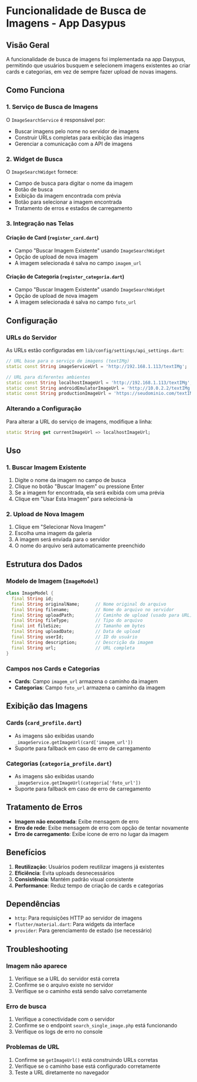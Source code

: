 # Funcionalidade de Busca de Imagens - App Dasypus

## Visão Geral

A funcionalidade de busca de imagens foi implementada na app Dasypus, permitindo que usuários busquem e selecionem imagens existentes ao criar cards e categorias, em vez de sempre fazer upload de novas imagens.

## Como Funciona

### 1. Serviço de Busca de Imagens

O `ImageSearchService` é responsável por:
- Buscar imagens pelo nome no servidor de imagens
- Construir URLs completas para exibição das imagens
- Gerenciar a comunicação com a API de imagens

### 2. Widget de Busca

O `ImageSearchWidget` fornece:
- Campo de busca para digitar o nome da imagem
- Botão de busca
- Exibição da imagem encontrada com prévia
- Botão para selecionar a imagem encontrada
- Tratamento de erros e estados de carregamento

### 3. Integração nas Telas

#### Criação de Card (`register_card.dart`)
- Campo "Buscar Imagem Existente" usando `ImageSearchWidget`
- Opção de upload de nova imagem
- A imagem selecionada é salva no campo `imagem_url`

#### Criação de Categoria (`register_categoria.dart`)
- Campo "Buscar Imagem Existente" usando `ImageSearchWidget`
- Opção de upload de nova imagem
- A imagem selecionada é salva no campo `foto_url`

## Configuração

### URLs do Servidor

As URLs estão configuradas em `lib/config/settings/api_settings.dart`:

```dart
// URL base para o serviço de imagens (textIMg)
static const String imageServiceUrl = 'http://192.168.1.113/textIMg';

// URL para diferentes ambientes
static const String localhostImageUrl = 'http://192.168.1.113/textIMg';
static const String androidEmulatorImageUrl = 'http://10.0.2.2/textIMg';
static const String productionImageUrl = 'https://seudominio.com/textIMg';
```

### Alterando a Configuração

Para alterar a URL do serviço de imagens, modifique a linha:

```dart
static String get currentImageUrl => localhostImageUrl;
```

## Uso

### 1. Buscar Imagem Existente

1. Digite o nome da imagem no campo de busca
2. Clique no botão "Buscar Imagem" ou pressione Enter
3. Se a imagem for encontrada, ela será exibida com uma prévia
4. Clique em "Usar Esta Imagem" para selecioná-la

### 2. Upload de Nova Imagem

1. Clique em "Selecionar Nova Imagem"
2. Escolha uma imagem da galeria
3. A imagem será enviada para o servidor
4. O nome do arquivo será automaticamente preenchido

## Estrutura dos Dados

### Modelo de Imagem (`ImageModel`)

```dart
class ImageModel {
  final String id;
  final String originalName;      // Nome original do arquivo
  final String filename;          // Nome do arquivo no servidor
  final String uploadPath;        // Caminho de upload (usado para URL)
  final String fileType;          // Tipo do arquivo
  final int fileSize;             // Tamanho em bytes
  final String uploadDate;        // Data de upload
  final String userId;            // ID do usuário
  final String description;       // Descrição da imagem
  final String url;               // URL completa
}
```

### Campos nos Cards e Categorias

- **Cards**: Campo `imagem_url` armazena o caminho da imagem
- **Categorias**: Campo `foto_url` armazena o caminho da imagem

## Exibição das Imagens

### Cards (`card_profile.dart`)
- As imagens são exibidas usando `_imageService.getImageUrl(card['imagem_url'])`
- Suporte para fallback em caso de erro de carregamento

### Categorias (`categoria_profile.dart`)
- As imagens são exibidas usando `_imageService.getImageUrl(categoria['foto_url'])`
- Suporte para fallback em caso de erro de carregamento

## Tratamento de Erros

- **Imagem não encontrada**: Exibe mensagem de erro
- **Erro de rede**: Exibe mensagem de erro com opção de tentar novamente
- **Erro de carregamento**: Exibe ícone de erro no lugar da imagem

## Benefícios

1. **Reutilização**: Usuários podem reutilizar imagens já existentes
2. **Eficiência**: Evita uploads desnecessários
3. **Consistência**: Mantém padrão visual consistente
4. **Performance**: Reduz tempo de criação de cards e categorias

## Dependências

- `http`: Para requisições HTTP ao servidor de imagens
- `flutter/material.dart`: Para widgets da interface
- `provider`: Para gerenciamento de estado (se necessário)

## Troubleshooting

### Imagem não aparece
1. Verifique se a URL do servidor está correta
2. Confirme se o arquivo existe no servidor
3. Verifique se o caminho está sendo salvo corretamente

### Erro de busca
1. Verifique a conectividade com o servidor
2. Confirme se o endpoint `search_single_image.php` está funcionando
3. Verifique os logs de erro no console

### Problemas de URL
1. Confirme se `getImageUrl()` está construindo URLs corretas
2. Verifique se o caminho base está configurado corretamente
3. Teste a URL diretamente no navegador
